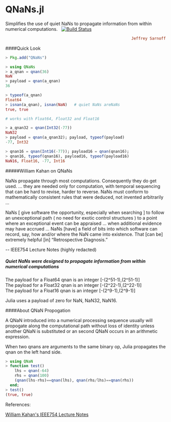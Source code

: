 # QNaNs.jl
Simplifies the use of quiet NaNs to propagate information from within numerical computations.&nbsp;&nbsp; [![Build Status](https://travis-ci.org/JeffreySarnoff/QNaNs.jl.svg?branch=master)](https://travis-ci.org/JeffreySarnoff/QNaNs.jl)
```ruby
                                                       Jeffrey Sarnoff © 2016-Mar-26 at New York
```

####Quick Look

```julia
> Pkg.add("QNaNs")
```
```julia
> using QNaNs
> a_qnan = qnan(36)
NaN
> payload = qnan(a_qnan)
36

> typeof(a_qnan)
Float64
> isnan(a_qnan), isnan(NaN)   # quiet NaNs areNaNs
true, true

# works with Float64, Float32 and Float16

> a_qnan32 = qnan(Int32(-77))
NaN32
> payload = qnan(a_qnan32); payload, typeof(payload)
-77, Int32

> qnan16 = qnan(Int16(-77)); payload16 = qnan(qnan16);
> qnan16, typeof(qnan16), payload16, typeof(payload16)
NaN16, Float16, -77, Int16

```


#####William Kahan on QNaNs

NaNs propagate through most computations. Consequently they do get used. ... they are needed only for computation, with temporal sequencing that can be hard to revise, harder to reverse. NaNs must conform to mathematically consistent rules that were deduced, not invented arbitrarily ...

NaNs [ give software the opportunity, especially when searching ] to follow an unexceptional path ( no need for exotic control structures ) to a point where an exceptional event can be appraised ... when additional evidence may have accrued ...  NaNs [have] a field of bits into which software can record, say, how and/or where the NaN came into existence. That [can be] extremely helpful [in] “Retrospective Diagnosis.”

-- IEEE754 Lecture Notes (highly redacted)


##### Quiet NaNs were designed to propagate information from within numerical computations

The payload for a Float64 qnan is an integer [-(2^51-1),(2^51-1)]  
The payload for a Float32 qnan is an integer [-(2^22-1),(2^22-1)]  
The payload for a Float16 qnan is an integer [-(2^9-1),(2^9-1)]  

Julia uses a payload of zero for NaN, NaN32, NaN16.

####About QNaN Propogation

A QNaN introduced into a numerical processing sequence usually will propogate along the computational path without loss of identity unless another QNaN is substituted or an second QNaN occurs in an arithmetic expression.

When two qnans are arguments to the same binary op, Julia propagates the qnan on the left hand side. 
```julia
> using QNaN
> function test()
    lhs = qnan(-64)
    rhs = qnan(100)
    (qnan(lhs-rhs)==qnan(lhs), qnan(rhs/lhs)==qnan(rhs))
  end;
> test()
(true, true)
```


References:

[William Kahan's IEEE754 Lecture Notes](http://www.eecs.berkeley.edu/~wkahan/ieee754status/IEEE754.PDF)
